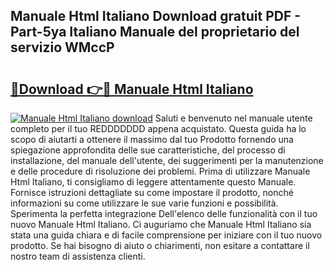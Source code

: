 ## Manuale Html Italiano Download gratuit PDF - Part-5ya Italiano Manuale del proprietario del servizio WMccP

# <h2><a href="http://dffgzn.blite.top/?on=Manuale+Html+Italiano">🔗Download 👉🔴 Manuale Html Italiano</a></h2>

[![Manuale Html Italiano download](https://i.imgur.com/lujVjoI.png)](http://dffgzn.blite.top/?on=Manuale+Html+Italiano)
Saluti e benvenuto nel manuale utente completo per il tuo REDDDDDDD appena acquistato. Questa guida ha lo scopo di aiutarti a ottenere il massimo dal tuo Prodotto fornendo una spiegazione approfondita delle sue caratteristiche, del processo di installazione, del manuale dell'utente, dei suggerimenti per la manutenzione e delle procedure di risoluzione dei problemi. Prima di utilizzare Manuale Html Italiano, ti consigliamo di leggere attentamente questo Manuale. Fornisce istruzioni dettagliate su come impostare il prodotto, nonché informazioni su come utilizzare le sue varie funzioni e possibilità. Sperimenta la perfetta integrazione Dell'elenco delle funzionalità con il tuo nuovo Manuale Html Italiano. Ci auguriamo che Manuale Html Italiano sia stata una guida chiara e di facile comprensione per iniziare con il tuo nuovo prodotto. Se hai bisogno di aiuto o chiarimenti, non esitare a contattare il nostro team di assistenza clienti.
